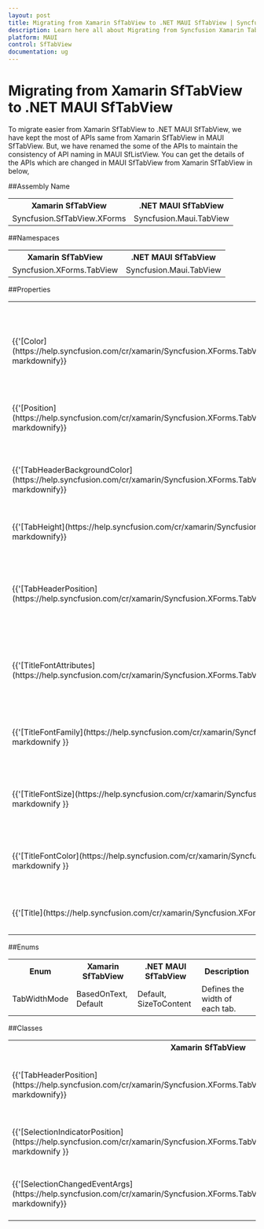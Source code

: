 ```yaml
---
layout: post
title: Migrating from Xamarin SfTabView to .NET MAUI SfTabView | Syncfusion 
description: Learn here all about Migrating from Syncfusion Xamarin TabView to Syncfusion .NET MAUI TabView control and more.
platform: MAUI
control: SfTabView
documentation: ug
---  
```


# Migrating from Xamarin SfTabView to .NET MAUI SfTabView 

To migrate easier from Xamarin SfTabView to .NET MAUI SfTabView, we have kept the most of APIs same from Xamarin SfTabView in MAUI SfTabView. But, we have renamed the some of the APIs to maintain the consistency of API naming in MAUI SfListView. You can get the details of the APIs which are changed in MAUI SfTabView from Xamarin SfTabView in below,

##Assembly Name 

<table>
<tr>
<th>Xamarin SfTabView</th>
<th>.NET MAUI SfTabView</th></tr>
<tr>
<td>Syncfusion.SfTabView.XForms</td>
<td>Syncfusion.Maui.TabView</td></tr>
</table>

##Namespaces 

<table>
<tr>
<th>Xamarin SfTabView</th>
<th>.NET MAUI SfTabView</th></tr>
<tr>
<td>Syncfusion.XForms.TabView</td>
<td>Syncfusion.Maui.TabView</td></tr>
</table>

##Properties

<table> 
<tr>
<th>Xamarin SfTabView</th>
<th>.NET MAUI SfTabView</th>
<th>Description</th></tr>
<tr>
<td>{{'[Color](https://help.syncfusion.com/cr/xamarin/Syncfusion.XForms.TabView.SelectionIndicatorSettings.html#Syncfusion_XForms_TabView_SelectionIndicatorSettings_Color)'| markdownify}}</td>
<td>{{'[IndicatorBackground](https://help.syncfusion.com/cr/maui/Syncfusion.Maui.TabView.SfTabView.html#Syncfusion_Maui_TabView_SfTabView_IndicatorBackground)'| markdownify}}</td>
<td>Gets or sets a color that describes the selection indicator's background.</td></tr>
<tr>
<td>{{'[Position](https://help.syncfusion.com/cr/xamarin/Syncfusion.XForms.TabView.SelectionIndicatorSettings.html#Syncfusion_XForms_TabView_SelectionIndicatorSettings_Position)'| markdownify}}</td>
<td>{{'[IndicatorPlacement](https://help.syncfusion.com/cr/maui/Syncfusion.Maui.TabView.SfTabView.html#Syncfusion_Maui_TabView_SfTabView_IndicatorPlacement)'| markdownify}}</td>
<td>Gets or sets the placement of the selection indicator.</td></tr>
<tr>
<td>{{'[TabHeaderBackgroundColor](https://help.syncfusion.com/cr/xamarin/Syncfusion.XForms.TabView.SfTabView.html#Syncfusion_XForms_TabView_SfTabView_TabHeaderBackgroundColor)'| markdownify}}</td>
<td>{{'[TabBarBackground](https://help.syncfusion.com/cr/maui/Syncfusion.Maui.TabView.SfTabView.html#Syncfusion_Maui_TabView_SfTabView_TabBarBackground)'| markdownify}}</td>
<td>Gets or sets a color that describes the tab header's background.</td></tr>
<tr>
<td>{{'[TabHeight](https://help.syncfusion.com/cr/xamarin/Syncfusion.XForms.TabView.SfTabView.html#Syncfusion_XForms_TabView_SfTabView_TabHeight)'| markdownify}}</td>
<td>{{'[TabBarHeight](https://help.syncfusion.com/cr/maui/Syncfusion.Maui.TabView.SfTabView.html#Syncfusion_Maui_TabView_SfTabView_TabBarHeight)'| markdownify}}</td>
<td>Gets or sets the height of the tab header.</td></tr>
<tr>
<td>{{'[TabHeaderPosition](https://help.syncfusion.com/cr/xamarin/Syncfusion.XForms.TabView.SfTabView.html#Syncfusion_XForms_TabView_SfTabView_TabHeaderPosition)'| markdownify}}</td>
<td>{{'[TabBarPlacement](https://help.syncfusion.com/cr/maui/Syncfusion.Maui.TabView.SfTabView.html#Syncfusion_Maui_TabView_SfTabView_TabBarPlacement)'| markdownify}}</td>
<td>Gets or sets whether the tab header should be at the bottom or at the top of the tab content.</td></tr>
<tr>
<td>{{'[TitleFontAttributes](https://help.syncfusion.com/cr/xamarin/Syncfusion.XForms.TabView.SfTabItem.html#Syncfusion_XForms_TabView_SfTabItem_TitleFontAttributes)'| markdownify}}</td>
<td>{{'[FontAttributes](https://help.syncfusion.com/cr/maui/Syncfusion.Maui.TabView.SfTabItem.html#Syncfusion_Maui_TabView_SfTabItem_FontAttributes)'| markdownify}}</td>
<td>Gets or sets the value that defines the font attributes of the tab header.</td></tr>
<tr>
<td>{{'[TitleFontFamily](https://help.syncfusion.com/cr/xamarin/Syncfusion.XForms.TabView.SfTabItem.html#Syncfusion_XForms_TabView_SfTabItem_TitleFontFamily)'| markdownify }}</td>
<td>{{'[FontFamily](https://help.syncfusion.com/cr/maui/Syncfusion.Maui.TabView.SfTabItem.html#Syncfusion_Maui_TabView_SfTabItem_FontFamily)'| markdownify }}</td>
<td>Gets or sets the value that defines the font family of the header.</td></tr>
<tr>
<td>{{'[TitleFontSize](https://help.syncfusion.com/cr/xamarin/Syncfusion.XForms.TabView.SfTabItem.html#Syncfusion_XForms_TabView_SfTabItem_TitleFontSize)' | markdownify }}</td>
<td>{{'[FontSize](https://help.syncfusion.com/cr/maui/Syncfusion.Maui.TabView.SfTabItem.html#Syncfusion_Maui_TabView_SfTabItem_FontSize)'| markdownify }}</td>
<td>Gets or sets the value that defines the font size of the tab header.</td></tr>
<tr>
<td>{{'[TitleFontColor](https://help.syncfusion.com/cr/xamarin/Syncfusion.XForms.TabView.SfTabItem.html#Syncfusion_XForms_TabView_SfTabItem_TitleFontColor)' | markdownify }}</td>
<td>{{'[TextColor](https://help.syncfusion.com/cr/maui/Syncfusion.Maui.TabView.SfTabItem.html#Syncfusion_Maui_TabView_SfTabItem_TextColor)'| markdownify }}</td>
<td>Gets or sets the value that defines the text color of the tab header.</td></tr>
<tr>
<td>{{'[Title](https://help.syncfusion.com/cr/xamarin/Syncfusion.XForms.TabView.SfTabItem.html#Syncfusion_XForms_TabView_SfTabItem_Title)' | markdownify }}</td>
<td>{{'[Header](https://help.syncfusion.com/cr/maui/Syncfusion.Maui.TabView.SfTabItem.html#Syncfusion_Maui_TabView_SfTabItem_Header)'| markdownify }}</td>
<td>Gets or sets the text for the tab header.</td></tr>
</table> 

##Enums

<table>
<tr>
<th>Enum</th>
<th>Xamarin SfTabView</th>
<th>.NET MAUI SfTabView</th>
<th>Description</th></tr>
<tr>
<td>TabWidthMode</td>
<td>BasedOnText,<br/>Default</td>
<td>Default,<br/>SizeToContent</td>
<td>Defines the width of each tab.</td></tr>
</table>

##Classes 

<table>
<tr>
<th>Xamarin SfTabView</th>
<th>.NET MAUI SfTabView</th>
<th>Description</th></tr>
<tr>
<td>{{'[TabHeaderPosition](https://help.syncfusion.com/cr/xamarin/Syncfusion.XForms.TabView.TabHeaderPosition.html)'| markdownify}}</td>
<td>{{'[TabBarPlacement](https://help.syncfusion.com/cr/maui/Syncfusion.Maui.TabView.TabBarPlacement.html)'| markdownify }}</td>
<td>Describes the possible values for the position of header layout in SfTabView control.</td></tr>
<tr> 
<td>{{'[SelectionIndicatorPosition](https://help.syncfusion.com/cr/xamarin/Syncfusion.XForms.TabView.SelectionIndicatorPosition.html)'| markdownify }}</td>
<td>{{'[TabIndicatorPlacement](https://help.syncfusion.com/cr/maui/Syncfusion.Maui.TabView.TabIndicatorPlacement.html)'| markdownify }}</td>
<td>Describes the possible values for selection indicator placement.</td></tr> 
<tr>
<td>{{'[SelectionChangedEventArgs](https://help.syncfusion.com/cr/xamarin/Syncfusion.XForms.TabView.SelectionChangedEventArgs.html)'| markdownify}}</td>
<td>{{'[TabSelectionChangedEventArgs](https://help.syncfusion.com/cr/maui/Syncfusion.Maui.TabView.TabSelectionChangedEventArgs.html)'| markdownify }}</td>
<td>This class serves as an event data for the SelectionChanged event.</td></tr>
</table>